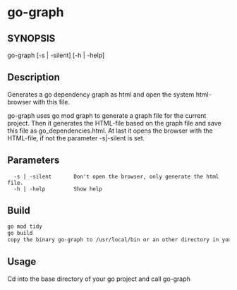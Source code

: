 # go-graph

## SYNOPSIS

go-graph   [-s | -silent]  [-h | -help]

## Description

Generates a go dependency graph as html and open the system html-browser with this file.

go-graph uses go mod graph to generate a graph file for the current project.
Then it generates the HTML-file based on the graph file and save this file
as go_dependencies.html. At last it opens the browser
with the HTML-file, if not the parameter -s|-silent is set.

## Parameters

```
  -s | -silent       Don't open the browser, only generate the html file.
  -h | -help         Show help
```

## Build

```sh
go mod tidy
go build
copy the binary go-graph to /usr/local/bin or an other directory in your search path
```

## Usage

Cd into the base directory of your go project and call go-graph
